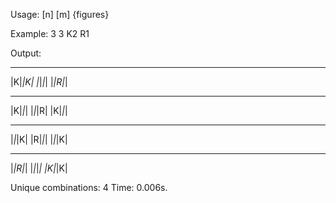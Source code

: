Usage:
[n] [m] {figures}

Example:
3 3 K2 R1

Output:
 _ _ _
|K|_|K|
|_|_|_|
|_|R|_|

 _ _ _
|K|_|_|
|_|_|R|
|K|_|_|

 _ _ _
|_|_|K|
|R|_|_|
|_|_|K|

 _ _ _
|_|R|_|
|_|_|_|
|K|_|K|

Unique combinations: 4
Time: 0.006s.
